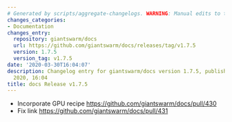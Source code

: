 ```yaml
---
# Generated by scripts/aggregate-changelogs. WARNING: Manual edits to this files will be overwritten.
changes_categories:
- Documentation
changes_entry:
  repository: giantswarm/docs
  url: https://github.com/giantswarm/docs/releases/tag/v1.7.5
  version: 1.7.5
  version_tag: v1.7.5
date: '2020-03-30T16:04:07'
description: Changelog entry for giantswarm/docs version 1.7.5, published on 30 March
  2020, 16:04
title: docs Release v1.7.5
---
```


- Incorporate GPU recipe https://github.com/giantswarm/docs/pull/430
- Fix link https://github.com/giantswarm/docs/pull/431

